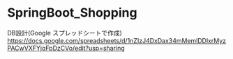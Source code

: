 # SpringBoot_Shopping
 
DB設計(Google スプレッドシートで作成)
https://docs.google.com/spreadsheets/d/1nZIzJ4DxDax34mMemlDDlxrMyzPACwVXFYjqFpDzCVo/edit?usp=sharing

